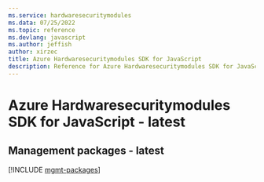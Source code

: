 ```yaml
---
ms.service: hardwaresecuritymodules
ms.data: 07/25/2022
ms.topic: reference
ms.devlang: javascript
ms.author: jeffish
author: xirzec
title: Azure Hardwaresecuritymodules SDK for JavaScript
description: Reference for Azure Hardwaresecuritymodules SDK for JavaScript
---
```

# Azure Hardwaresecuritymodules SDK for JavaScript - latest

## Management packages - latest
[!INCLUDE [mgmt-packages](hardwaresecuritymodules-mgmt-index.md)]